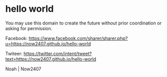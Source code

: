 # hello world

You may use this domain to create the future without prior coordination or asking for permission.

Facebook: https://www.facebook.com/sharer/sharer.php?u=https://now2407.github.io/hello-world

Twiteer: https://twitter.com/intent/tweet?text=https://now2407.github.io/hello-world

Noah | Now2407
